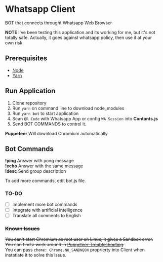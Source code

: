 # Whatsapp Client
BOT that connects throught Whatsapp Web Browser

**NOTE** I've been testing this application and its working for me, but it's not totally safe. 
Actually, it goes against whatsapp policy, then use it at your own risk. 

## Prerequisites
- [Node](https://nodejs.org/en/)
- [Yarn](https://yarnpkg.com/pt-BR/)

## Run Application
1. Clone repository
2. Run `yarn` on command line to download node_modules
3. Run `yarn bot` to start application
4. Scan `QR Code` with Whatsapp App or config `WA Session` into **Contants.js**
5. Send BOT COMMANDS to control it.

**Puppeteer** Will download Chromium automatically

## Bot Commands
**!ping** Answer with pong message  
**!echo** Answer with the same message  
**!desc** Send group description   

To add more commands, edit bot.js file.

### TO-DO
- [ ] Implement more bot commands 
- [ ] Integrate with artificial intelligence 
- [ ] Translate all comments to English

### ~~Known Issues~~
~~You can't start Chromium as root user on Linux, it gives a Sandbox error.~~
~~You can find a work around in [Puppeteer-Troubleshooting](https://github.com/GoogleChrome/puppeteer/blob/master/docs/troubleshooting.md).~~  
You can pass `chome: Chrome.NO_SANDNBOX` proprierty into Client when instatiate it to solve this issue.  